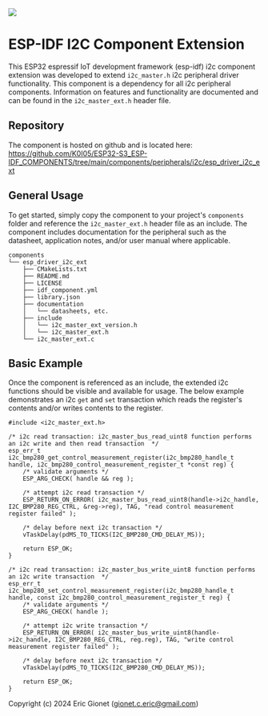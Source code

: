 <a href="https://components.espressif.com/components/k0i05/esp_driver_i2c_ext">
<img src="https://components.espressif.com/components/k0i05/esp_driver_i2c_ext/badge.svg" />
</a>

# ESP-IDF I2C Component Extension
This ESP32 espressif IoT development framework (esp-idf) i2c component extension was developed to extend `i2c_master.h` i2c peripheral driver functionality.  This component is a dependency for all i2c peripheral components.  Information on features and functionality are documented and can be found in the `i2c_master_ext.h` header file.

## Repository
The component is hosted on github and is located here: https://github.com/K0I05/ESP32-S3_ESP-IDF_COMPONENTS/tree/main/components/peripherals/i2c/esp_driver_i2c_ext

## General Usage
To get started, simply copy the component to your project's `components` folder and reference the `i2c_master_ext.h` header file as an include.  The component includes documentation for the peripheral such as the datasheet, application notes, and/or user manual where applicable.

```
components
└── esp_driver_i2c_ext
    ├── CMakeLists.txt
    ├── README.md
    ├── LICENSE
    ├── idf_component.yml
    ├── library.json
    ├── documentation
    │   └── datasheets, etc.
    ├── include
    │   └── i2c_master_ext_version.h
    │   └── i2c_master_ext.h
    └── i2c_master_ext.c
```

## Basic Example
Once the component is referenced as an include, the extended i2c functions should be visible and available for usage.  The below example demonstrates an i2c `get` and `set` transaction which reads the register's contents and/or writes contents to the register.

```
#include <i2c_master_ext.h>

/* i2c read transaction: i2c_master_bus_read_uint8 function performs an i2c write and then read transaction  */
esp_err_t i2c_bmp280_get_control_measurement_register(i2c_bmp280_handle_t handle, i2c_bmp280_control_measurement_register_t *const reg) {
    /* validate arguments */
    ESP_ARG_CHECK( handle && reg );

    /* attempt i2c read transaction */
    ESP_RETURN_ON_ERROR( i2c_master_bus_read_uint8(handle->i2c_handle, I2C_BMP280_REG_CTRL, &reg->reg), TAG, "read control measurement register failed" );

    /* delay before next i2c transaction */
    vTaskDelay(pdMS_TO_TICKS(I2C_BMP280_CMD_DELAY_MS));

    return ESP_OK;
}

/* i2c read transaction: i2c_master_bus_write_uint8 function performs an i2c write transaction  */
esp_err_t i2c_bmp280_set_control_measurement_register(i2c_bmp280_handle_t handle, const i2c_bmp280_control_measurement_register_t reg) {
    /* validate arguments */
    ESP_ARG_CHECK( handle );

    /* attempt i2c write transaction */
    ESP_RETURN_ON_ERROR( i2c_master_bus_write_uint8(handle->i2c_handle, I2C_BMP280_REG_CTRL, reg.reg), TAG, "write control measurement register failed" );

    /* delay before next i2c transaction */
    vTaskDelay(pdMS_TO_TICKS(I2C_BMP280_CMD_DELAY_MS));

    return ESP_OK;
}
```



Copyright (c) 2024 Eric Gionet (gionet.c.eric@gmail.com)